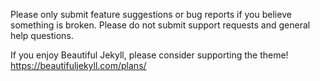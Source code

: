 Please only submit feature suggestions or bug reports if you believe something is broken. Please do not submit support requests and general help questions.

If you enjoy Beautiful Jekyll, please consider supporting the theme! https://beautifuljekyll.com/plans/
